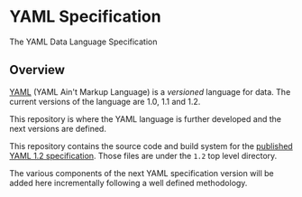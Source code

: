 YAML Specification
==================

The YAML Data Language Specification

## Overview

[YAML](https://en.wikipedia.org/wiki/YAML) (YAML Ain't Markup Language) is a
_versioned_ language for data.
The current versions of the language are 1.0, 1.1 and 1.2.

This repository is where the YAML language is further developed and the next
versions are defined.

This repository contains the source code and build system for the [published
YAML 1.2 specification](https://yaml.org/spec/1.2/spec.html).
Those files are under the `1.2` top level directory.

The various components of the next YAML specification version will be added
here incrementally following a well defined methodology.
